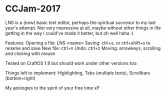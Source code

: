 # CCJam-2017
LNS is a (now) basic text editor, perhaps the spiritual succesor to my last year's attempt.
Not very impressive at all, maybe without other things in life getting in the way I could've made it better, but oh well haha :)

Features:
Opening a file: LNS \<name\>
Saving: ctrl+s, or ctrl+shift+s to rename and save
New file: ctrl+n
Undo: ctrl+z
Moving: arrowkeys, scrolling and clicking with mouse



Tested on CraftOS 1.8 but should work under other versions too.

Things left to implement:
Highlighting,
Tabs (multiple texts),
Scrollbars (bottom+right)

My apologies to the spirit of your free time xP
